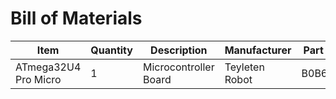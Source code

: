 # Bill of Materials

| Item | Quantity | Description | Manufacturer | Part Number | Link |
|------|----------|-------------|--------------|-------------|------|
| ATmega32U4 Pro Micro | 1 | Microcontroller Board | Teyleten Robot | B0B6HYLC44 | [Amazon](https://www.amazon.com/dp/B0B6HYLC44?ref_=ppx_hzsearch_conn_dt_b_fed_asin_title_1)
